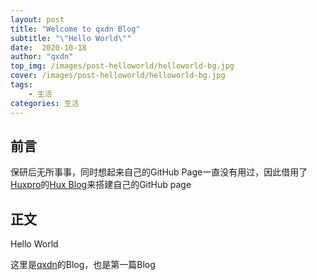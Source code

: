 ```yaml
---
layout: post
title: "Welcome to qxdn Blog"
subtitle: "\"Hello World\""
date:  2020-10-18
author: "qxdn"
top_img: /images/post-helloworld/helloworld-bg.jpg
cover: /images/post-helloworld/helloworld-bg.jpg
tags:
    - 生活
categories: 生活
---
```


## 前言
保研后无所事事，同时想起来自己的GitHub Page一直没有用过，因此借用了[Huxpro](https://github.com/Huxpro)的[Hux Blog](https://github.com/Huxpro/huxpro.github.io)来搭建自己的GitHub page


## 正文
Hello World

这里是[qxdn](https://github.com/qxdn)的Blog，也是第一篇Blog